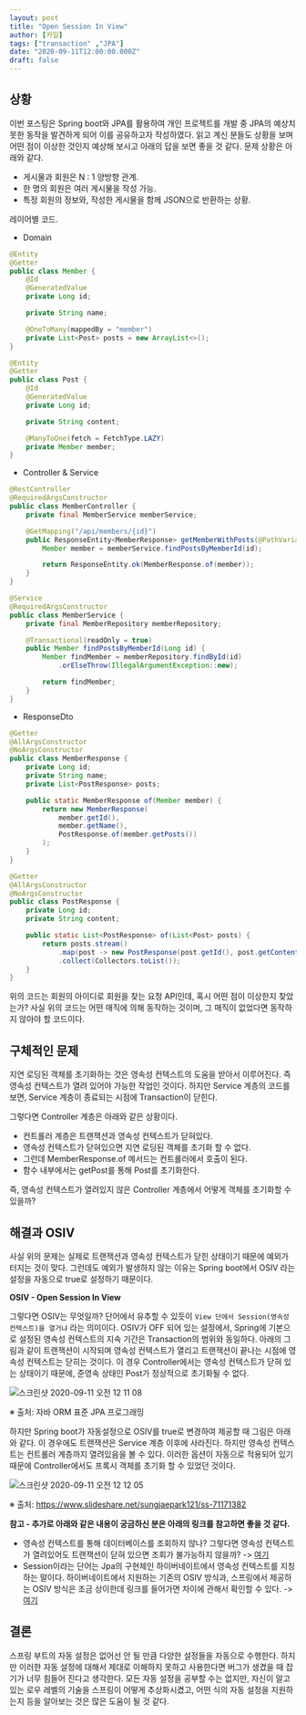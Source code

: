 ```yaml
---
layout: post  
title: "Open Session In View"  
author: [카일]
tags: ["transaction" ,"JPA"]
date: "2020-09-11T12:00:00.000Z"
draft: false
---
```


## 상황
이번 포스팅은 Spring boot와 JPA를 활용하여 개인 프로젝트를 개발 중 JPA의 예상치 못한 동작을 발견하게 되어 이를 공유하고자 작성하였다. 읽고 계신 분들도 상황을 보며 어떤 점이 이상한 것인지 예상해 보시고 아래의 답을 보면 좋을 것 같다. 문제 상황은 아래와 같다.
- 게시물과 회원은 N : 1 양방향 관계.
- 한 명의 회원은 여러 게시물을 작성 가능.
- 특정 회원의 정보와, 작성한 게시물을 함께 JSON으로 반환하는 상황.

레이어별 코드.
- Domain

```java
@Entity
@Getter
public class Member {
    @Id
    @GeneratedValue
    private Long id;

    private String name;

    @OneToMany(mappedBy = "member")
    private List<Post> posts = new ArrayList<>();
}

@Entity
@Getter
public class Post {
    @Id
    @GeneratedValue
    private Long id;

    private String content;

    @ManyToOne(fetch = FetchType.LAZY)
    private Member member;
}
```

- Controller & Service

```java
@RestController
@RequiredArgsConstructor
public class MemberController {
    private final MemberService memberService;

    @GetMapping("/api/members/{id}")
    public ResponseEntity<MemberResponse> getMemberWithPosts(@PathVariable Long id) {
        Member member = memberService.findPostsByMemberId(id);

        return ResponseEntity.ok(MemberResponse.of(member));
    }
}

@Service
@RequiredArgsConstructor
public class MemberService {
    private final MemberRepository memberRepository;

    @Transactional(readOnly = true)
    public Member findPostsByMemberId(Long id) {
        Member findMember = memberRepository.findById(id)
            .orElseThrow(IllegalArgumentException::new);

        return findMember;
    }
}
```

- ResponseDto

```java
@Getter
@AllArgsConstructor
@NoArgsConstructor
public class MemberResponse {
    private Long id;
    private String name;
    private List<PostResponse> posts;

    public static MemberResponse of(Member member) {
        return new MemberResponse(
            member.getId(),
            member.getName(),
            PostResponse.of(member.getPosts())
        );
    }
}

@Getter
@AllArgsConstructor
@NoArgsConstructor
public class PostResponse {
    private Long id;
    private String content;

    public static List<PostResponse> of(List<Post> posts) {
        return posts.stream()
            .map(post -> new PostResponse(post.getId(), post.getContent()))
            .collect(Collectors.toList());
    }
}
```

위의 코드는 회원의 아이디로 회원을 찾는 요청 API인데, 혹시 어떤 점이 이상한지 찾았는가? 사실 위의 코드는 어떤 매직에 의해 동작하는 것이며, 그 매직이 없었다면 동작하지 않아야 할 코드이다.

## 구체적인 문제

지연 로딩된 객체를 초기화하는 것은 영속성 컨텍스트의 도움을 받아서 이루어진다. 즉 영속성 컨텍스트가 열려 있어야 가능한 작업인 것이다. 하지만 Service 계층의 코드를 보면, Service 계층이 종료되는 시점에 Transaction이 닫힌다.

그렇다면 Controller 계층은 아래와 같은 상황이다.

- 컨트롤러 계층은 트랜잭션과 영속성 컨텍스트가 닫혀있다.
- 영속성 컨텍스트가 닫혀있으면 지연 로딩된 객체를 초기화 할 수 없다.
- 그런데 MemberResponse.of 메서드는 컨트롤러에서 호출이 된다.
- 함수 내부에서는 getPost를 통해 Post를 초기화한다.
 
즉, 영속성 컨텍스트가 열려있지 않은 Controller 계층에서 어떻게 객체를 초기화할 수 있을까?

## 해결과 OSIV

사실 위의 문제는 실제로 트랜잭션과 영속성 컨텍스트가 닫힌 상태이기 때문에 예외가 터지는 것이 맞다. 그런데도 예외가 발생하지 않는 이유는 Spring boot에서 OSIV 라는 설정을 자동으로 true로 설정하기 때문이다.

**OSIV - Open Session In View**

그렇다면 OSIV는 무엇일까? 단어에서 유추할 수 있듯이 `View 단에서 Session(영속성 컨텍스트)을 열거냐` 라는 의미이다. OSIV가 OFF 되어 있는 설정에서, Spring에 기본으로 설정된 영속성 컨텍스트의 지속 기간은 Transaction의 범위와 동일하다. 아래의 그림과 같이 트랜잭션이 시작되며 영속성 컨텍스트가 열리고 트랜잭션이 끝나는 시점에 영속성 컨텍스트는 닫히는 것이다.
이 경우 Controller에서는 영속성 컨텍스트가 닫혀 있는 상태이기 때문에, 준영속 상태인 Post가 정상적으로 초기화될 수 없다.

![스크린샷 2020-09-11 오전 12 11 08](https://user-images.githubusercontent.com/49060374/92751806-4b8e2300-f3c3-11ea-876c-5d1bc5ddb04a.png)

※ 출처: 자바 ORM 표준 JPA 프로그래밍

하지만 Spring boot가 자동설정으로 OSIV를 true로 변경하여 제공할 때 그림은 아래와 같다. 이 경우에도 트랜잭션은 Service 계층 이후에 사라진다. 하지만 영속성 컨텍스트는 컨트롤러 계층까지 열려있음을 볼 수 있다. 이러한 옵션이 자동으로 적용되어 있기 때문에 Controller에서도 프록시 객체를 초기화 할 수 있었던 것이다.

![스크린샷 2020-09-11 오전 12 12 05](https://user-images.githubusercontent.com/49060374/92751951-6e203c00-f3c3-11ea-9f57-961ddc21a578.png)

※ 출처: https://www.slideshare.net/sungjaepark121/ss-71171382

**참고 - 추가로 아래와 같은 내용이 궁금하신 분은 아래의 링크를 참고하면 좋을 것 같다.**

- 영속성 컨텍스트를 통해 데이터베이스를 조회하지 않나? 그렇다면 영속성 컨텍스트가 열려있어도 트랜잭션이 닫혀 있으면 조회가 불가능하지 않을까? 
    -> [여기](https://stackoverflow.com/questions/26327274/do-you-need-a-database-transaction-for-reading-data)
- Session이라는 단어는 Jpa의 구현체인 하이버네이트에서 영속성 컨텍스트를 지칭하는 말이다. 하이버네이트에서 지원하는 기존의 OSIV 방식과, 스프링에서 제공하는 OSIV 방식은 조금 상이한데 링크를 들어가면 차이에 관해서 확인할 수 있다. 
    -> [여기](https://kingbbode.tistory.com/27)

## 결론

스프링 부트의 자동 설정은 없어선 안 될 만큼 다양한 설정들을 자동으로 수행한다. 하지만 이러한 자동 설정에 대해서 제대로 이해하지 못하고 사용한다면 버그가 생겼을 때 잡기가 너무 힘들어 진다고 생각한다. 모든 자동 설정을 공부할 수는 없지만, 자신이 알고 있는 로우 레벨의 기술을 스프링이 어떻게 추상화시켰고, 어떤 식의 자동 설정을 지원하는지 등을 알아보는 것은 많은 도움이 될 것 같다.
